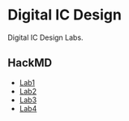# Digital IC Design
Digital IC Design Labs.
## HackMD
- [Lab1](https://hackmd.io/1PterSLxS4-ioLaUY0zWrg)
- [Lab2](https://hackmd.io/Ugxh4f9ZRNmBpsJX2QjbRg?view)
- [Lab3](https://hackmd.io/FKGy2xtwQdmacaYgsSl2bg?view)
- [Lab4](https://hackmd.io/h7B9mmAASl203qYOvXbxUA)
